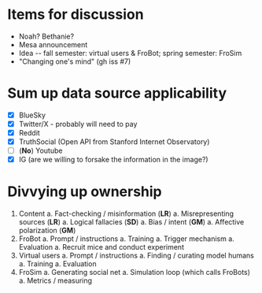 # Items for discussion

* Noah? Bethanie?
* Mesa announcement
* Idea -- fall semester: virtual users & FroBot; spring semester: FroSim
* "Changing one's mind" (gh iss #7)

# Sum up data source applicability
- [x] BlueSky
- [x] Twitter/X - probably will need to pay
- [x] Reddit
- [x] TruthSocial (Open API from Stanford Internet Observatory)
- [ ] (**No**) Youtube
- [x] IG  (are we willing to forsake the information in the image?)

# Divvying up ownership

1. Content
    a. Fact-checking / misinformation (**LR**)
    a. Misrepresenting sources (**LR**)
    a. Logical fallacies (**SD**)
    a. Bias / intent (**GM**)
    a. Affective polarization (**GM**)
1. FroBot
    a. Prompt / instructions
    a. Training
    a. Trigger mechanism
    a. Evaluation
    a. Recruit mice and conduct experiment
1. Virtual users
    a. Prompt / instructions
    a. Finding / curating model humans
    a. Training
    a. Evaluation
1. FroSim
    a. Generating social net
    a. Simulation loop (which calls FroBots)
    a. Metrics / measuring
